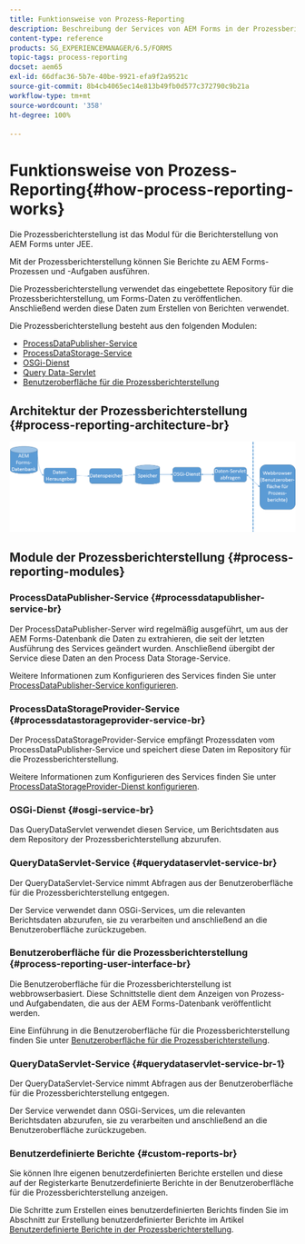 ```yaml
---
title: Funktionsweise von Prozess-Reporting
description: Beschreibung der Services von AEM Forms in der Prozessberichterstellung unter JEE und Einführung in die Bedienelemente der Prozessberichterstellung
content-type: reference
products: SG_EXPERIENCEMANAGER/6.5/FORMS
topic-tags: process-reporting
docset: aem65
exl-id: 66dfac36-5b7e-40be-9921-efa9f2a9521c
source-git-commit: 8b4cb4065ec14e813b49fb0d577c372790c9b21a
workflow-type: tm+mt
source-wordcount: '358'
ht-degree: 100%

---
```


# Funktionsweise von Prozess-Reporting{#how-process-reporting-works}

Die Prozessberichterstellung ist das Modul für die Berichterstellung von AEM Forms unter JEE.

Mit der Prozessberichterstellung können Sie Berichte zu AEM Forms-Prozessen und -Aufgaben ausführen.

Die Prozessberichterstellung verwendet das eingebettete Repository für die Prozessberichterstellung, um Forms-Daten zu veröffentlichen. Anschließend werden diese Daten zum Erstellen von Berichten verwendet.

Die Prozessberichterstellung besteht aus den folgenden Modulen:

* [ProcessDataPublisher-Service](#processdatapublisher-service-br-p)
* [ProcessDataStorage-Service](#processdatastorageprovider-service-br-p)
* [OSGi-Dienst](#osgi-service-br-p)
* [Query Data-Servlet](#querydataservlet-service-br-p)
* [Benutzeroberfläche für die Prozessberichterstellung](#process-reporting-user-interface-br-p)

## Architektur der Prozessberichterstellung {#process-reporting-architecture-br}

![processreportingarchitecture](assets/processreportingarchitecture.png)

## Module der Prozessberichterstellung {#process-reporting-modules}

### ProcessDataPublisher-Service {#processdatapublisher-service-br}

Der ProcessDataPublisher-Server wird regelmäßig ausgeführt, um aus der AEM Forms-Datenbank die Daten zu extrahieren, die seit der letzten Ausführung des Services geändert wurden. Anschließend übergibt der Service diese Daten an den Process Data Storage-Service.

Weitere Informationen zum Konfigurieren des Services finden Sie unter [ProcessDataPublisher-Service konfigurieren](/help/forms/using/process-reporting/install-start-process-reporting.md#p-reportconfiguration-service-p).

### ProcessDataStorageProvider-Service {#processdatastorageprovider-service-br}

Der ProcessDataStorageProvider-Service empfängt Prozessdaten vom ProcessDataPublisher-Service und speichert diese Daten im Repository für die Prozessberichterstellung.

Weitere Informationen zum Konfigurieren des Services finden Sie unter [ProcessDataStorageProvider-Dienst konfigurieren](/help/forms/using/process-reporting/install-start-process-reporting.md#p-to-configure-the-process-reporting-repository-locations-p).

### OSGi-Dienst {#osgi-service-br}

Das QueryDataServlet verwendet diesen Service, um Berichtsdaten aus dem Repository der Prozessberichterstellung abzurufen.

### QueryDataServlet-Service {#querydataservlet-service-br}

Der QueryDataServlet-Service nimmt Abfragen aus der Benutzeroberfläche für die Prozessberichterstellung entgegen.

Der Service verwendet dann OSGi-Services, um die relevanten Berichtsdaten abzurufen, sie zu verarbeiten und anschließend an die Benutzeroberfläche zurückzugeben.

### Benutzeroberfläche für die Prozessberichterstellung {#process-reporting-user-interface-br}

Die Benutzeroberfläche für die Prozessberichterstellung ist webbrowserbasiert. Diese Schnittstelle dient dem Anzeigen von Prozess- und Aufgabendaten, die aus der AEM Forms-Datenbank veröffentlicht werden.

Eine Einführung in die Benutzeroberfläche für die Prozessberichterstellung finden Sie unter [Benutzeroberfläche für die Prozessberichterstellung](/help/forms/using/process-reporting/introduction-process-reporting.md).

### QueryDataServlet-Service {#querydataservlet-service-br-1}

Der QueryDataServlet-Service nimmt Abfragen aus der Benutzeroberfläche für die Prozessberichterstellung entgegen.

Der Service verwendet dann OSGi-Services, um die relevanten Berichtsdaten abzurufen, sie zu verarbeiten und anschließend an die Benutzeroberfläche zurückzugeben.

### Benutzerdefinierte Berichte {#custom-reports-br}

Sie können Ihre eigenen benutzerdefinierten Berichte erstellen und diese auf der Registerkarte Benutzerdefinierte Berichte in der Benutzeroberfläche für die Prozessberichterstellung anzeigen.

Die Schritte zum Erstellen eines benutzerdefinierten Berichts finden Sie im Abschnitt zur Erstellung benutzerdefinierter Berichte im Artikel [Benutzerdefinierte Berichte in der Prozessberichterstellung](/help/forms/using/process-reporting/process-reporting-custom-reports.md).
